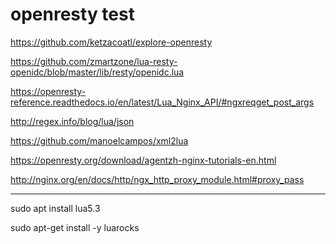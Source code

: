 # openresty test

https://github.com/ketzacoatl/explore-openresty

https://github.com/zmartzone/lua-resty-openidc/blob/master/lib/resty/openidc.lua

https://openresty-reference.readthedocs.io/en/latest/Lua_Nginx_API/#ngxreqget_post_args

http://regex.info/blog/lua/json

https://github.com/manoelcampos/xml2lua

https://openresty.org/download/agentzh-nginx-tutorials-en.html

http://nginx.org/en/docs/http/ngx_http_proxy_module.html#proxy_pass

---

sudo apt install lua5.3

sudo apt-get install -y luarocks
